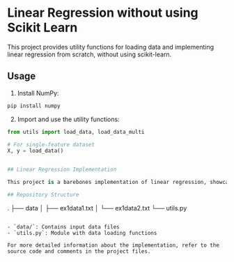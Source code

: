 # Linear Regression without using Scikit Learn 

This project provides utility functions for loading data and implementing linear regression from scratch, without using scikit-learn.

## Usage

1. Install NumPy:
```bash
pip install numpy
```

2. Import and use the utility functions:
```python
from utils import load_data, load_data_multi

# For single-feature dataset
X, y = load_data()


## Linear Regression Implementation

This project is a barebones implementation of linear regression, showcasing an in-depth understanding of the concept without relying on high-level machine learning libraries.

## Repository Structure

```
.
├── data
│   ├── ex1data1.txt
│   └── ex1data2.txt
└── utils.py
```

- `data/`: Contains input data files
- `utils.py`: Module with data loading functions

For more detailed information about the implementation, refer to the source code and comments in the project files.